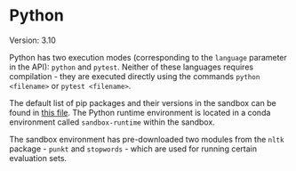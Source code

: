 # Python

Version: 3.10

Python has two execution modes (corresponding to the `language` parameter in the API): `python` and `pytest`. Neither of these languages requires compilation - they are executed directly using the commands `python <filename>` or `pytest <filename>`.

The default list of pip packages and their versions in the sandbox can be found in [this file](https://github.com/bytedance/SandboxFusion/blob/main/runtime/python/requirements.txt). The Python runtime environment is located in a conda environment called `sandbox-runtime` within the sandbox.

The sandbox environment has pre-downloaded two modules from the `nltk` package - `punkt` and `stopwords` - which are used for running certain evaluation sets.
